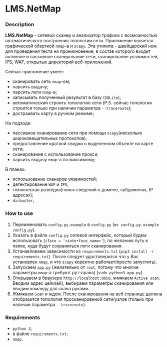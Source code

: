 # **LMS.NetMap**

### Description
**LMS.NetMap** - сетевой сканер и анализатор трафика с возможностью автоматического построения топологии сети. Приложение является графической оберткой `nmap`-а и `scapy`. Эта утилита - швейцарский нож для проведения теста на проникновение, в состав которого входит активное и пассивное сканирование сети, сканирование уязвимостей, IPS, WAF, открытых директорий веб-приложений. 

Сейчас приложение умеет:
* сканировать сеть `nmap`-ом;
* парсить выдачу;
* парсить логи `nmap`-а;
* записывать полученный результат в базу (`SQLite`);
* автоматический строить топологию сети (P.S. сейчас топология строится только при наличии параметра `--traceroute`);
* достраивать карту в ручном режиме;

На подходе:
* пассивное сканирование сети при помощи `scapy`(несколько широковещательных протоколов);
* предоставление краткой сводки о выделенном объекте на карте сети;
* сканирование с использование прокси;
* парсить выдачу `nmap`-а по максимому;

В планах:
* использование сканеров уязвимостей;
* детектирование `WAF` и `IPS`;
* техническая разведка(поиск сведений о домене, субдоменах, IP адресах);
* `dirbuster`;


### How to use
1. Переименовать `config.py.example` в `config.py` (`mv config.py.example config.py`).
1. Указать в файле `config.py` сетевой интерфейс, который будем использовать (`iface = '<interface_name>'`), по желанию путь к папке, куда будут сохраняться логи сканирования.
1. Устанавливаем зависимости из `requirements.txt` (`pip3 install -r requirements.txt`). После следует удостоверится что у Вас установлен `nmap`, и что `scapy` коректно работает(просто запустить).
1. Запускаем `app.py` (желательно от `root`, потому что многие параметры `nmap`-а требуют рут-права) (`sudo python3 app.py`).
1. Открываем в браузере `http://localhost:8050`, жмякаем `Active scan`. Вводим адрес цели(ей), выбираем параметры сканирования или вводим команду для скана руками.
1. Жмякаем `Scan` и ждем. После сканирования на веб странице должна отобразится топология просканировнной сети/узлов (только при наличии параметра `--traceroute`).

### Requirements
* `python 3`;
* в файле `requirements.txt`;
* `nmap`.
